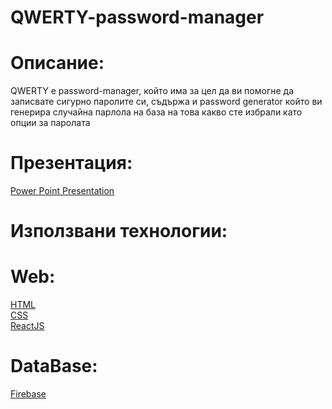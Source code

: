 # QWERTY-password-manager
# Описание:
QWERTY е password-manager, който има за цел да ви помогне да записвате сигурно паролите си, 
съдържа и password generator който ви генерира случайна парлола на база на това какво сте избрали като опции за паролата
# Презентация:<br/>
[Power Point Presentation](https://onedrive.live.com/edit.aspx?action=edit&resid=5A593E41C87EF180!8245&ithint=file%2cpptx&action=edit&ct=1678500556142&wdNewAndOpenCt=1678500556142&wdPreviousSession=87216afc-fe0e-415a-b22d-2629b63f2528&wdOrigin=OFFICECOM-WEB.START.UPLOAD)


# Използвани технологии:
 # Web:<br />
  [HTML](https://html.com/) <br />
  [CSS](https://www.w3.org/Style/CSS/Overview.en.html)<br/>
  [ReactJS](https://reactjs.org/)<br/>
 # DataBase:<br/>
  [Firebase](https://firebase.google.com/)<br/>
  
   


